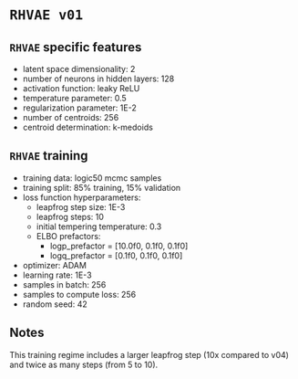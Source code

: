 # `RHVAE v01`

## `RHVAE` specific features

- latent space dimensionality: 2
- number of neurons in hidden layers: 128
- activation function: leaky ReLU
- temperature parameter: 0.5
- regularization parameter: 1E-2
- number of centroids: 256
- centroid determination: k-medoids

## `RHVAE` training

- training data: logic50 mcmc samples
- training split: 85% training, 15% validation
- loss function hyperparameters:
    - leapfrog step size: 1E-3
    - leapfrog steps: 10
    - initial tempering temperature: 0.3
    - ELBO prefactors:
        - logp_prefactor = [10.0f0, 0.1f0, 0.1f0]
        - logq_prefactor = [0.1f0, 0.1f0, 0.1f0]
- optimizer: ADAM
- learning rate: 1E-3
- samples in batch: 256
- samples to compute loss: 256
- random seed: 42

## Notes

This training regime includes a larger leapfrog step (10x compared to v04)
and twice as many steps (from 5 to 10).
